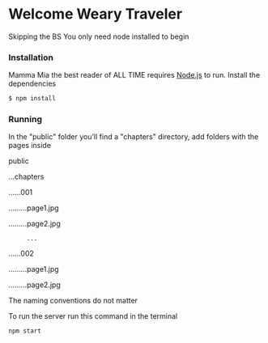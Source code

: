 # Welcome Weary Traveler


Skipping the BS
You only need node installed to begin

### Installation

Mamma Mia the best reader of ALL TIME requires [Node.js](https://nodejs.org/en/download/) to run.
Install the dependencies

```sh
$ npm install
```
### Running
In the "public" folder you'll find a "chapters" directory, add folders with the pages inside

public

...chapters

......001

.........page1.jpg

.........page2.jpg

         ...
         
......002

.........page1.jpg

.........page2.jpg


The naming conventions do not matter

To run the server run this command in the terminal
```sh
npm start
```
